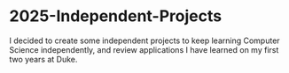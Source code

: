 # 2025-Independent-Projects
I decided to create some independent projects to keep learning Computer Science independently, and review applications I have learned on my first two years at Duke.
